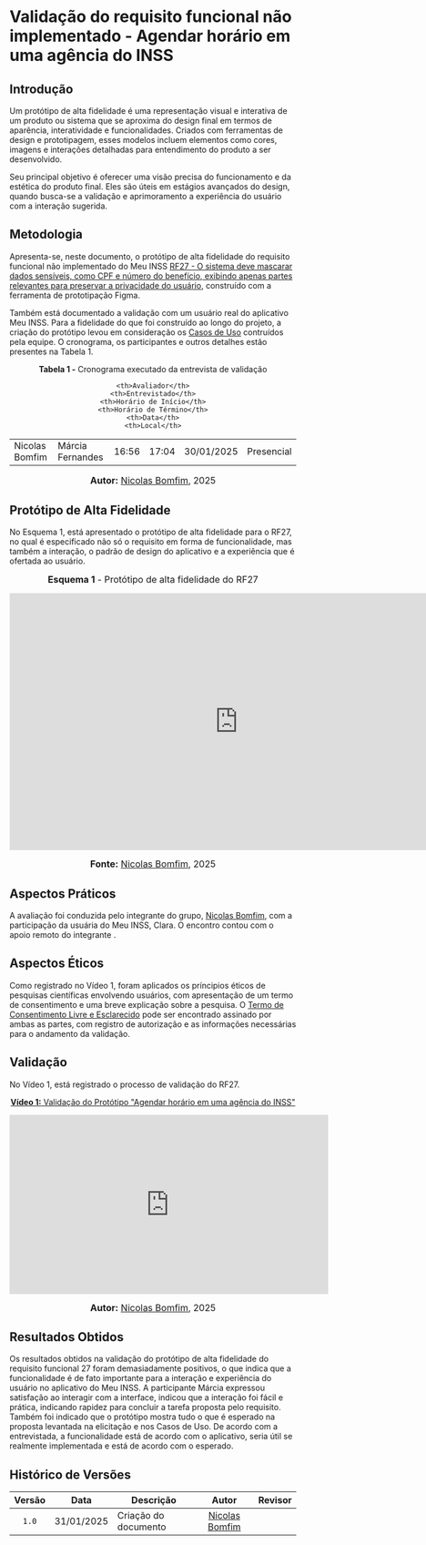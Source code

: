 # Validação do requisito funcional não implementado - Agendar horário em uma agência do INSS

## Introdução

Um protótipo de alta fidelidade é uma representação visual e interativa de um produto ou sistema que se aproxima do design final em termos de aparência, interatividade e funcionalidades. Criados com ferramentas de design e prototipagem, esses modelos incluem elementos como cores, imagens e interações detalhadas para entendimento do produto a ser desenvolvido.  

Seu principal objetivo é oferecer uma visão precisa do funcionamento e da estética do produto final. Eles são úteis em estágios avançados do design, quando busca-se a validação e aprimoramento a experiência do usuário com a interação sugerida.

## Metodologia

Apresenta-se, neste documento, o protótipo de alta fidelidade do requisito funcional não implementado do Meu INSS [RF27 - O sistema deve mascarar dados sensíveis, como CPF e número do benefício, exibindo apenas partes relevantes para preservar a privacidade do usuário](https://requisitos-de-software.github.io/2024.2-MeuINSS/elicitacao/requisitos_elicitados/#tabela-de-requisitos-funcionais-elicitados), construído com a ferramenta de prototipação Figma.

Também está documentado a validação com um usuário real do aplicativo Meu INSS. Para a fidelidade do que foi construído ao longo do projeto, a criação do protótipo levou em consideração os [Casos de Uso](https://requisitos-de-software.github.io/2024.2-MeuINSS/modelagem_parte1/casosdeuso/) contruídos pela equipe. O cronograma, os participantes e outros detalhes estão presentes na Tabela 1.

<div align="center">
<p><b>Tabela 1 -</b> Cronograma executado da entrevista de validação</p>
  
  <table>
  <tr>
 
    <th>Avaliador</th>
    <th>Entrevistado</th>
    <th>Horário de Início</th>
    <th>Horário de Término</th>
    <th>Data</th>
    <th>Local</th>
  </tr>
  <tr>
    <td>Nicolas Bomfim </td>
    <td>Márcia Fernandes</td>
    <td>16:56</td>
    <td>17:04</td>
    <td>30/01/2025</td>
    <td>Presencial</td>
  </tr>
</table>

<font size="3"><p style="text-align: center"><b>Autor:</b> <a href="https://github.com/nickgehjk">Nicolas Bomfim</a>, 2025</p></font>
</div>

## Protótipo de Alta Fidelidade

No Esquema 1, está apresentado o protótipo de alta fidelidade para o RF27, no qual é especificado não só o requisito em forma de funcionalidade, mas também a interação, o padrão de design do aplicativo e a experiência que é ofertada ao usuário. 

<div align="center">

<font size="3"><b>Esquema 1</b> - Protótipo de alta fidelidade do RF27</font>

<iframe style="border: 1px solid rgba(0, 0, 0, 0.1);" width="800" height="450" src="https://www.figma.com/proto/6RkMLbVpe7VFw4xISJtBXz/%5BREQ%5D---Meu-INSS?node-id=12-239&starting-point-node-id=12%3A233" allowfullscreen></iframe>

<font size="3"><b>Fonte:</b> <a href="https://github.com/nickgehjk">Nicolas Bomfim</a>, 2025</p></font>

</div>

## Aspectos Práticos

A avaliação foi conduzida pelo integrante do grupo, [Nicolas Bomfim](https://github.com/nickgehjk), com a participação da usuária do Meu INSS, Clara. O encontro contou com o apoio remoto do integrante []().

## Aspectos Éticos

Como registrado no Vídeo 1, foram aplicados os príncipios éticos de pesquisas científicas envolvendo usuários, com apresentação de um termo de consentimento e uma breve explicação sobre a pesquisa. O [Termo de Consentimento Livre e Esclarecido](TermoClara.pdf) pode ser encontrado assinado por ambas as partes, com registro de autorização e as informações necessárias para o andamento da validação.

## Validação

No Vídeo 1, está registrado o processo de validação do RF27. 

<div align="center">

<p style="text-align: center"><a href="https://youtu.be/BP23HVFO8wE?si=gDQb3mWkU5I_WDqR" target="blanket"><b>Vídeo 1:</b> Validação do Protótipo "Agendar horário em uma agência do INSS"</a></p>

<iframe width="560" height="315" src="https://www.youtube.com/embed/BP23HVFO8wE?si=gDQb3mWkU5I_WDqR" title=" Validação do protótipo do RF 27 - Meu INSS " frameborder="0" allow="accelerometer; autoplay; clipboard-write; encrypted-media; gyroscope; picture-in-picture" allowfullscreen></iframe>

<font size="3"><p style="text-align: center"><b>Autor:</b> <a href="https://github.com/nickgehjk">Nicolas Bomfim</a>, 2025</p></font>
</div>

## Resultados Obtidos

Os resultados obtidos na validação do protótipo de alta fidelidade do requisito funcional 27 foram demasiadamente positivos, o que indica que a funcionalidade é de fato importante para a interação e experiência do usuário no aplicativo do Meu INSS. A participante Márcia expressou satisfação ao interagir com a interface, indicou que a interação foi fácil e prática, indicando rapidez para concluir a tarefa proposta pelo requisito. Também foi indicado que o protótipo mostra tudo o que é esperado na proposta levantada na elicitação e nos Casos de Uso. De acordo com a entrevistada, a funcionalidade está de acordo com o aplicativo, seria útil se realmente implementada e está de acordo com o esperado.

## Histórico de Versões

| Versão | Data       | Descrição            |                       Autor                        |                     Revisor                      |
| :----: | ---------- | -------------------- | :------------------------------------------------: | :----------------------------------------------: |
| `1.0`  | 31/01/2025 |  Criação do documento |  [Nicolas Bomfim](https://github.com/nickgehjk) |  [](https://github.com/)|
